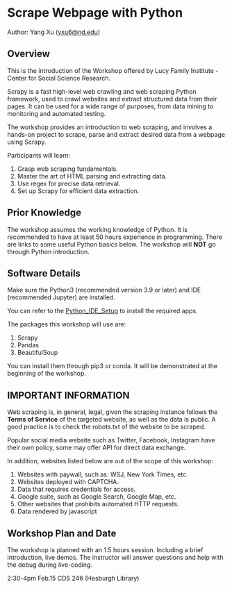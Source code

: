 # Scrape Webpage with Python
Author: Yang Xu (yxu6@nd.edu)

## Overview

This is the introduction of the Workshop offered by Lucy Family Institute - Center for Social Science Research.

Scrapy is a fast high-level web crawling and web scraping Python framework, used to crawl websites and extract structured data from their pages. It can be used for a wide range of purposes, from data mining to monitoring and automated testing.

The workshop provides an introduction to web scraping, and involves a hands-on project to scrape, parse and extract desired data from a webpage using Scrapy.

Participants will learn:
1. Grasp web scraping fundamentals.
2. Master the art of HTML parsing and extracting data.
3. Use regex for precise data retrieval.
4. Set up Scrapy for efficient data extraction.

## Prior Knowledge

The workshop assumes the working knowledge of Python. It is recommended to have at least 50 hours experience in programming. There are links to some useful Python basics below. The workshop will **NOT** go through Python introduction.

## Software Details

Make sure the Python3 (recommended version 3.9 or later) and IDE (recommended Jupyter) are installed.

You can refer to the [Python_IDE_Setup](https://github.com/Lucy-Family-Institute/CSSR-Workshop-Scrapy/blob/master/Python_IDE_Setup.md) to install the required apps.

The packages this workshop will use are:
1. Scrapy 
2. Pandas
3. BeautifulSoup

You can install them through pip3 or conda. It will be demonstrated at the beginning of the workshop.

## IMPORTANT INFORMATION

Web scraping is, in general, legal, given the scraping instance follows the **Terms of Service** of the targeted website, as well as the data is public. A good practice is to check the robots.txt of the website to be scraped.

Popular social media website such as Twitter, Facebook, Instagram have their own policy, some may offer API for direct data exchange.

In addition, websites listed below are out of the scope of this workshop:

1. Websites with paywall, such as: WSJ, New York Times, etc.
2. Websites deployed with CAPTCHA.
3. Data that requires credentials for access.
4. Google suite, such as Google Search, Google Map, etc.
5. Other websites that prohibits automated HTTP requests.
6. Data rendered by javascript

## Workshop Plan and Date

The workshop is planned with an 1.5 hours session. Including a brief introduction, live demos. The instructor will answer questions and help with the debug during live-coding.

2:30-4pm Feb.15 CDS 246 (Hesburgh Library)